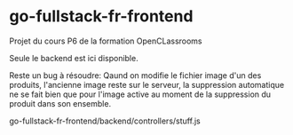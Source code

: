 # go-fullstack-fr-frontend

Projet du cours P6 de la formation OpenCLassrooms

Seule le backend est ici disponible. 

Reste un bug à résoudre:
   Qaund on modifie le fichier image d'un des produits, l'ancienne image reste sur le serveur, la suppression automatique ne se fait bien que pour l'image active au moment de la suppression du produit dans son ensemble.

go-fullstack-fr-frontend/backend/controllers/stuff.js
